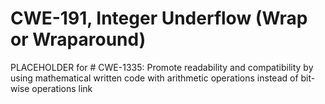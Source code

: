 # CWE-191, Integer Underflow (Wrap or Wraparound)

PLACEHOLDER for # CWE-1335: Promote readability and compatibility by using mathematical written code with arithmetic operations instead of bit-wise operations link
